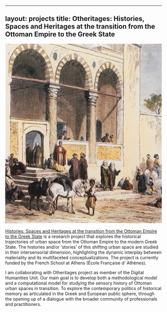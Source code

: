 
---
layout: projects
title: Otheritages: Histories, Spaces and Heritages at the transition from the Ottoman Empire to the Greek State
---

  <img src="../images/otheritages.jpg" width="700"/>

<a href="https://otheritages.efa.gr">Histories, Spaces and Heritages at the transition from the Ottoman Empire to the Greek State</a> is a research project that explores the historical trajectories of urban space from the Ottoman Empire to the modern Greek State. 
The histories and/or ‘stories’ of this shifting urban space are studied in their intersensorial dimension, highlighting the dynamic interplay between materiality and its multifaceted conceptualizations.
The project is currently funded by the French School at Athens (École Française d’ Athènes).

I am collaborating with Otheritages project as member of the Digital Humanities Unit. Our main goal is to develop both a methodological model and a computational model for studying the sensory history of Ottoman urban spaces in transition.
To explore the contemporary politics of historical memory as articulated in the Greek and European public sphere, through the opening up of a dialogue with the broader community of professionals and practitioners.
  
  
